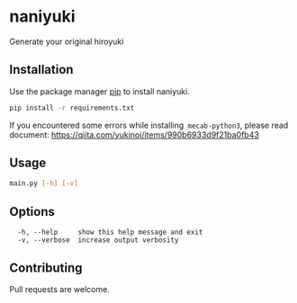 # naniyuki
Generate your original hiroyuki

## Installation
Use the package manager [pip](https://pip.pypa.io/en/stable/) to install naniyuki.

```bash
pip install -r requirements.txt
```

If you encountered some errors while installing` mecab-python3`, please read document: https://qiita.com/yukinoi/items/990b6933d9f21ba0fb43

## Usage

```bash
main.py [-h] [-v]
```


## Options
```
  -h, --help     show this help message and exit
  -v, --verbose  increase output verbosity
```

<!---
## Usage

```python
import naniyuki

# generate new naniyuki
keyword = "感想"
naniyuki = Naniyuki(keyword)
name = naniyuki.getNaniyuki()
print(f"{name} 「それってあなたの{keyword}ですよね」")
```
-->

## Contributing

Pull requests are welcome.